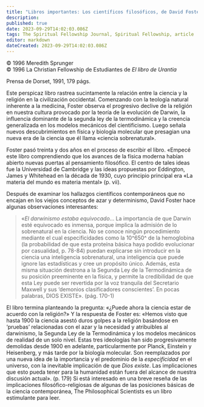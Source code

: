 ```yaml
---
title: "Libros importantes: Los científicos filosóficos, de David Foster"
description: 
published: true
date: 2023-09-29T14:02:03.086Z
tags: The Spiritual Fellowship Journal, Spiritual Fellowship, article
editor: markdown
dateCreated: 2023-09-29T14:02:03.086Z
---
```


<p class="v-card v-sheet theme--light grey lighten-3 px-2">© 1996 Meredith Sprunger<br>© 1996 La Christian Fellowship de Estudiantes de <i>El libro de Urantia</i></p>


Prensa de Dorset, 1991, 179 págs.

Este perspicaz libro rastrea sucintamente la relación entre la ciencia y la religión en la civilización occidental. Comenzando con la teología natural inherente a la medicina, Foster observa el progresivo declive de la religión en nuestra cultura provocado por la teoría de la evolución de Darwin, la influencia dominante de la segunda ley de la termodinámica y la creencia generalizada en los modelos mecánicos del cientificismo. Luego señala nuevos descubrimientos en física y biología molecular que presagian una nueva era de la ciencia que él llama «ciencia sobrenatural».

Foster pasó treinta y dos años en el proceso de escribir el libro. «Empecé este libro comprendiendo que los avances de la física moderna habían abierto nuevas puertas al pensamiento filosófico. El centro de tales ideas fue la Universidad de Cambridge y las ideas propuestas por Eddington, James y Whitehead en la década de 1930, cuyo principio principal era «La materia del mundo es materia mental» (p. vii).

Después de examinar los hallazgos científicos contemporáneos que no encajan en los viejos conceptos de azar y determinismo, David Foster hace algunas observaciones interesantes:

> «_El darwinismo estaba equivocado_... La importancia de que Darwin esté equivocado es inmensa, porque implica la admisión de lo sobrenatural en la ciencia. No se conoce ningún procedimiento mediante el cual especificidades como la 10^650^ de la hemoglobina (la probabilidad de que esta proteína básica haya podido evolucionar por casualidad, p. 78-84) puedan explicarse sin introducir en la ciencia una inteligencia sobrenatural, una inteligencia que puede ignore las estadísticas y cree un propósito único. Además, esta misma situación destrona a la Segunda Ley de la Termodinámica de su posición preeminente en la física, y permite la credibilidad de que esta Ley puede ser revertida por la voz tranquila del Secretario Maxwell y sus ‘demonios clasificadores conscientes’. En pocas palabras, DIOS EXISTE». (pág. 170-1)

El libro termina planteando la pregunta: «¿Puede ahora la ciencia estar de acuerdo con la religión?» Y la respuesta de Foster es: «Hemos visto que hasta 1900 la ciencia asestó duros golpes a la religión basándose en ‘pruebas’ relacionadas con el azar y la necesidad y atribuibles al darwinismo, la Segunda Ley de la Termodinámica y los modelos mecánicos de realidad de un solo nivel. Estas tres ideologías han sido progresivamente demolidas desde 1900 en adelante, particularmente por Planck, Einstein y Heisenberg, y más tarde por la biología molecular. Son reemplazados por una nueva idea de la importancia y el predominio de la _especificidad_ en el universo, con la inevitable implicación de que _Dios existe_. Las implicaciones que esto pueda tener para la humanidad están fuera del alcance de nuestra discusión actual». (p. 179) Si está interesado en una breve reseña de las implicaciones filosófico-religiosas de algunas de las posiciones básicas de la ciencia contemporánea, The Philosophical Scientists es un libro estimulante para leer.



